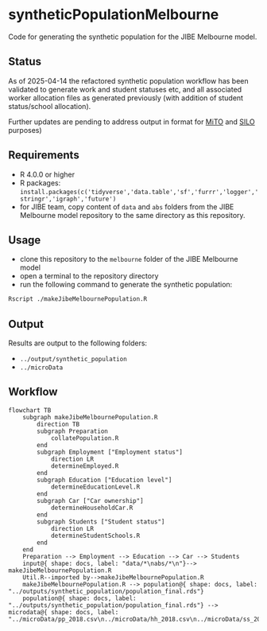 # syntheticPopulationMelbourne
Code for generating the synthetic population for the JIBE Melbourne model.

## Status
As of 2025-04-14 the refactored synthetic population workflow has been validated to generate work and student statuses etc, and all associated worker allocation files as generated previously (with addition of student status/school allocation).

Further updates are pending to address output in format for [MiTO](https://github.com/jibeproject/mito) and [SILO](https://github.com/jibeproject/silo) purposes)

## Requirements
- R 4.0.0 or higher
- R packages: `install.packages(c('tidyverse','data.table','sf','furrr','logger','stringr','igraph','future')`
- for JIBE team, copy content of `data` and `abs` folders from the JIBE Melbourne model repository to the same directory as this repository. 

## Usage
- clone this repository to the `melbourne` folder of the JIBE Melbourne model
- open a terminal to the repository directory
- run the following command to generate the synthetic population:
```bash
Rscript ./makeJibeMelbournePopulation.R
```

## Output
Results are output to the following folders:
- `../output/synthetic_population`
- `../microData`

## Workflow 
```mermaid
flowchart TB
    subgraph makeJibeMelbournePopulation.R
        direction TB
        subgraph Preparation
            collatePopulation.R
        end
        subgraph Employment ["Employment status"]
            direction LR
            determineEmployed.R
        end
        subgraph Education ["Education level"]
            determineEducationLevel.R
        end
        subgraph Car ["Car ownership"]
            determineHouseholdCar.R
        end
        subgraph Students ["Student status"]
            direction LR
            determineStudentSchools.R
        end
    end
    Preparation --> Employment --> Education --> Car --> Students
    input@{ shape: docs, label: "data/*\nabs/*\n"}--> makeJibeMelbournePopulation.R
    Util.R--imported by-->makeJibeMelbournePopulation.R
    makeJibeMelbournePopulation.R --> population@{ shape: docs, label: "../outputs/synthetic_population/population_final.rds"}
    population@{ shape: docs, label: "../outputs/synthetic_population/population_final.rds"} --> microdata@{ shape: docs, label: "../microData/pp_2018.csv\n../microData/hh_2018.csv\n../microData/ss_2018.csv"}
```
